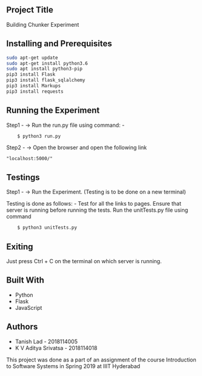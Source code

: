 
## Project Title

Building Chunker Experiment

## Installing and Prerequisites

```bash
sudo apt-get update
sudo apt-get install python3.6
sudo apt install python3-pip
pip3 install Flask
pip3 install flask_sqlalchemy
pip3 install Markups
pip3 install requests
```

## Running the Experiment

Step1 - -> Run the run.py file using command: -
```python
    $ python3 run.py
```

Step2 - -> Open the browser and open the following link

    "localhost:5000/"


## Testings

Step1 - -> Run the Experiment.
(Testing is to be done on a new terminal)

Testing is done as follows: -
Test for all the links to pages. Ensure that server is running before running the tests.
Run the unitTests.py file using command
```python
    $ python3 unitTests.py
```


## Exiting

Just press Ctrl + C on the terminal on which server is running.

## Built With

* Python 
* Flask
* JavaScript

## Authors

* Tanish Lad - 2018114005
* K V Aditya Srivatsa - 2018114018

This project was done as a part of an assignment of the course Introduction to Software Systems in Spring 2019 at IIIT Hyderabad
